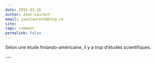 ```yaml
---
date: 2015-03-16
author: Jean-Laurent
email: jeanlaurent@blog.re
site: 
tags: comment
permalink: false
---
```


<p>Selon une étude finlando-américaine, il y a trop d'études scientifiques.</p>
---